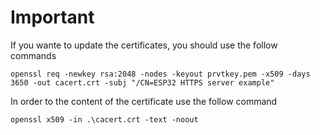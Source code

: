 # Important

If you wante to update the certificates, you should use the follow commands
```
openssl req -newkey rsa:2048 -nodes -keyout prvtkey.pem -x509 -days 3650 -out cacert.crt -subj "/CN=ESP32 HTTPS server example"
```

In order to the content of the certificate use the follow command 
```
openssl x509 -in .\cacert.crt -text -noout
```